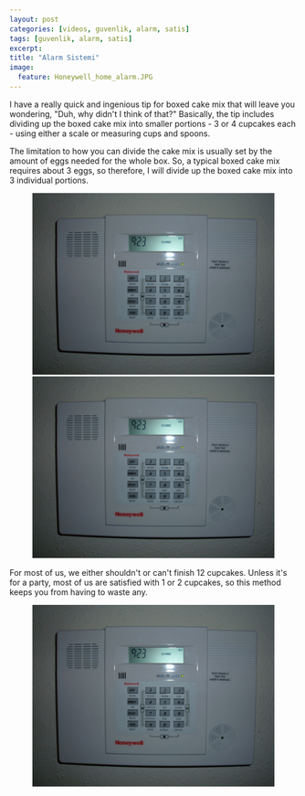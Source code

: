 ```yaml
---
layout: post
categories: [videos, guvenlik, alarm, satis]
tags: [guvenlik, alarm, satis]
excerpt: 
title: "Alarm Sistemi"
image:
  feature: Honeywell_home_alarm.JPG
---
```


I have a really quick and ingenious tip for boxed cake mix that will leave you wondering, "Duh, why didn't I think of that?"  Basically, the tip includes dividing up the boxed cake mix into smaller portions - 3 or 4 cupcakes each - using either a scale or measuring cups and spoons.

The limitation to how you can divide the cake mix is usually set by the amount of eggs needed for the whole box.  So, a typical boxed cake mix requires about 3 eggs, so therefore, I will divide up the boxed cake mix into 3 individual portions.

<figure class="half">
<img src="/images/Honeywell_home_alarm.JPG">
<img src="/images/Honeywell_home_alarm.JPG">
</figure>

For most of us, we either shouldn't or can't finish 12 cupcakes.  Unless it's for a party, most of us are satisfied with 1 or 2 cupcakes, so this method keeps you from having to waste any.

<figure>
    <img src="/images/Honeywell_home_alarm.JPG">
</figure>
